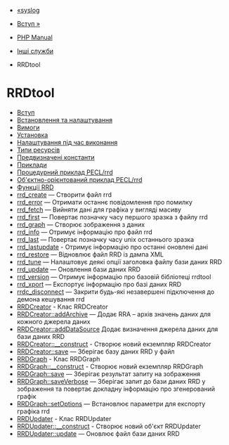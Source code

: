- [«syslog](function.syslog.md)
- [Вступ »](intro.rrd.md)

- [PHP Manual](index.md)
- [Інші служби](refs.remote.other.md)
- RRDtool

# RRDtool

- [Вступ](intro.rrd.md)
- [Встановлення та налаштування](rrd.setup.md)
- [Вимоги](rrd.requirements.md)
- [Установка](rrd.installation.md)
- [Налаштування під час виконання](rrd.configuration.md)
- [Типи ресурсів](rrd.resources.md)
- [Предвизначені константи](rrd.constants.md)
- [Приклади](rrd.examples.md)
- [Процедурний приклад PECL/rrd](rrd.examples-procedural.md)
- [Об'єктно-орієнтований приклад
PECL/rrd](rrd.examples-oop.md)
- [Функції RRD](ref.rrd.md)
- [rrd_create](function.rrd-create.md) — Створити файл rrd
- [rrd_error](function.rrd-error.md) — Отримати останнє
повідомлення про помилку
- [rrd_fetch](function.rrd-fetch.md) — Вийняти дані для
графіка у вигляді масиву
- [rrd_first](function.rrd-first.md) — Повертає позначку
часу першого зразка з файлу rrd
- [rrd_graph](function.rrd-graph.md) — Створює зображення з
даних
- [rrd_info](function.rrd-info.md) — Отримує інформацію про файл
rrd
- [rrd_last](function.rrd-last.md) — Повертає позначку часу
unix останнього зразка
- [rrd_lastupdate](function.rrd-lastupdate.md) - Отримує
інформацію про останні оновлені дані
- [rrd_restore](function.rrd-restore.md) — Відновлює файл
RRD із дампа XML
- [rrd_tune](function.rrd-tune.md) — Налаштовує деякі опції
заголовка файлу бази даних RRD
- [rrd_update](function.rrd-update.md) — Оновлення бази даних
RRD
- [rrd_version](function.rrd-version.md) — Отримує інформацію про
базовій бібліотеці rrdtool
- [rrd_xport](function.rrd-xport.md) — Експортує інформацію про
базі даних RRD
- [rrdc_disconnect](function.rrdc-disconnect.md) — Закрити будь-які
незавершені підключення до демона кешування rrd
- [RRDCreator](class.rrdcreator.md) - Клас RRDCreator
- [RRDCreator::addArchive](rrdcreator.addarchive.md) — Додає
RRA – архів значень даних для кожного джерела даних
- [RRDCreator::addDataSource](rrdcreator.adddatasource.md)
Додає визначення джерела даних для бази даних RRD
- [RRDCreator::\_\_construct](rrdcreator.construct.md) - Створює
новий екземпляр RRDCreator
- [RRDCreator::save](rrdcreator.save.md) — Зберігає базу даних
RRD у файл
- [RRDGraph](class.rrdgraph.md) - Клас RRDGraph
- [RRDGraph::\_\_construct](rrdgraph.construct.md) - Створює
новий екземпляр RRDGraph
- [RRDGraph::save](rrdgraph.save.md) — Зберігає результат
запиту на зображення
- [RRDGraph::saveVerbose](rrdgraph.saveverbose.md) — Зберігає
запит до бази даних RRD у зображення та повертає докладну
інформацію про згенерований графік
- [RRDGraph::setOptions](rrdgraph.setoptions.md) — Встановлює
параметри для експорту графіка rrd
- [RRDUpdater](class.rrdupdater.md) - Клас RRDUpdater
- [RRDUpdater::\_\_construct](rrdupdater.construct.md) - Створює
новий об'єкт RRDUpdater
- [RRDUpdater::update](rrdupdater.update.md) — Оновлює файл
бази даних RRD
